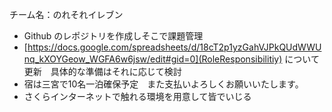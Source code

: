 チーム名：のれそれイレブン

* Github のレポジトリを作成しそこで課題管理
* [https://docs.google.com/spreadsheets/d/18cT2p1yzGahVJPkQUdWWUnq_kXOYGeow_WGFA6w6jsw/edit#gid=0](RoleResponsibilitiy) について更新　具体的な準備はそれに応じて検討
* 宿は三宮で10名一泊確保予定　また支払いよろしくお願いいたします。
* さくらインターネットで触れる環境を用意して皆でいじる
